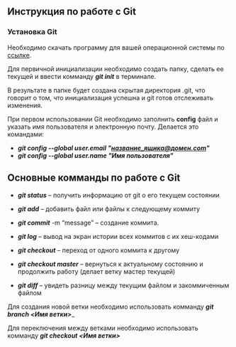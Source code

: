 ## **Инструкция по работе с Git**

### **Установка Git**

Необходимо скачать программу для вашей операционной системы по [ссылке](https://git-scm.com/downloads).


Для первичной инициализации необходимо создать папку, сделать ее текущей и ввести комманду *__git init__*  в терминале.

В результате в папке будет создана скрытая директория .git, что говорит о том, что инициализация успешна и git готов отслеживать изменения.

При первом использовании Git необходимо заполнить **config** файл и указать имя пользователя и электронную почту. Делается это командами:
* __*git config --global user.email "название_ящика@домен.com"*__
* __*git config --global user.name "Имя пользователя"*__

## **Основные комманды по работе с Git**

* _**git status**_ – получить информацию от git о его текущем состоянии

* _**git add**_ – добавить файл или файлы к следующему коммиту

*  _**git commit**_ -m “message” – создание коммита.

* _**git log**_ – вывод на экран истории всех коммитов с их хеш-кодами

* _**git checkout**_ – переход от одного коммита к другому

* _**git checkout master**_ – вернуться к актуальному состоянию и продолжить работу (делает ветку мастер текущей)
*  _**git diff**_ – увидеть разницу между текущим файлом и закоммиченным файлом


Для создания новой ветки необходимо использовать комманду _**git branch <Имя ветки>**__

Для переключения между ветками необходимо использовать комманду _**git checkout <Имя ветки>**_
